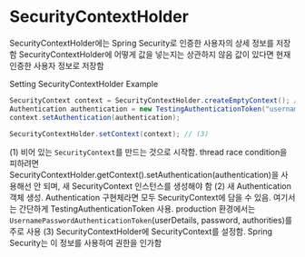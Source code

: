 # SecurityContextHolder

SecurityContextHolder에는 Spring Security로 인증한 사용자의 상세 정보를 저장함
SecurityContextHolder에 어떻게 값을 넣는지는 상관하지 않음
값이 있다면 현재 인증한 사용자 정보로 저장함

Setting SecurityContextHolder Example

```java
SecurityContext context = SecurityContextHolder.createEmptyContext(); // (1)
Authentication authentication = new TestingAuthenticationToken("username", "password", "ROLE_USER"); // (2)
context.setAuthentication(authentication);

SecurityContextHolder.setContext(context); // (3)
```

(1) 비어 있는 `SecurityContext`를 만드는 것으로 시작함. thread race condition을 피하려면 SecurityContextHolder.getContext().setAuthentication(authentication)을 사용해선 안 되며, 새 SecurityContext 인스턴스를 생성해야 함
(2) 새 Authentication 객체 생성. Authentication 구현체라면 모두 SecurityContext에 담을 수 있음. 여기서는 간단하게 TestingAuthenticationToken 사용.
production 환경에서는 `UsernamePasswordAuthenticationToken`(userDetails, password, authorities)를 주로 사용
(3) SecurityContextHolder에 SecurityContext를 설정함. Spring Security는 이 정보를 사용하여 권한을 인가함
